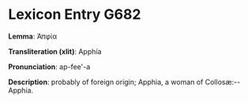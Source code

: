 # Lexicon Entry G682

**Lemma**: Ἀπφία

**Transliteration (xlit)**: Apphía

**Pronunciation**: ap-fee'-a

**Description**:
probably of foreign origin; Apphia, a woman of Collosæ:--Apphia.
